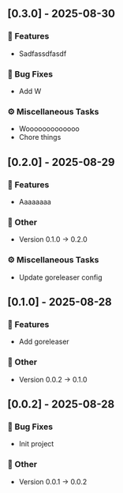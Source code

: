 ## [0.3.0] - 2025-08-30

### 🚀 Features

- Sadfassdfasdf

### 🐛 Bug Fixes

- Add W

### ⚙️ Miscellaneous Tasks

- Wooooooooooooo
- Chore things
## [0.2.0] - 2025-08-29

### 🚀 Features

- Aaaaaaaa

### 💼 Other

- Version 0.1.0 → 0.2.0

### ⚙️ Miscellaneous Tasks

- Update goreleaser config
## [0.1.0] - 2025-08-28

### 🚀 Features

- Add goreleaser

### 💼 Other

- Version 0.0.2 → 0.1.0
## [0.0.2] - 2025-08-28

### 🐛 Bug Fixes

- Init project

### 💼 Other

- Version 0.0.1 → 0.0.2
